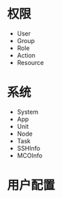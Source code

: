 # 权限
* User
* Group
* Role
* Action
* Resource

# 系统
* System
* App
* Unit
* Node
* Task
* SSHInfo
* MCOInfo

# 用户配置
